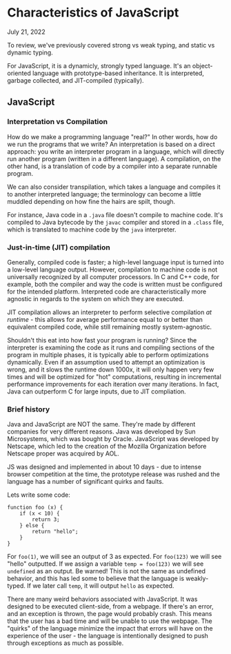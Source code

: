 # Characteristics of JavaScript 
July 21, 2022

To review, we've previously covered strong vs weak typing, and static vs dynamic typing.

For JavaScript, it is a dynamicly, strongly typed language. It's an object-oriented language with prototype-based inheritance. It is interpreted, garbage collected, and JIT-compiled (typically).

## JavaScript

### Interpretation vs Compilation
How do we make a programming language "real?" In other words, how do we run the programs that we write? An interpretation is based on a direct approach: you write an interpreter program in a language, which will directly run another program (written in a different language). A compilation, on the other hand, is a translation of code by a compiler into a separate runnable program. 

We can also consider transpilation, which takes a language and compiles it to another interpreted language; the terminology can become a little muddled depending on how fine the hairs are spilt, though. 

For instance, Java code in a `.java` file doesn't compile to machine code. It's compiled to Java bytecode by the `javac` compiler and stored in a `.class` file, which is translated to machine code by the `java` interpreter.

### Just-in-time (JIT) compilation
Generally, compiled code is faster; a high-level language input is turned into a low-level language output. However, compilation to machine code is not universally recognized by all computer processors. In C and C++ code, for example, both the compiler and way the code is written must be configured for the intended platform. Interpreted code are characteristically more agnostic in regards to the system on which they are executed.

JIT compilation allows an interpreter to perform selective compilation *at runtime* - this allows for average performance equal to or better than equivalent compiled code, while still remaining mostly system-agnostic.

Shouldn't this eat into how fast your program is running? Since the interpreter is examining the code as it runs and compiling sections of the program in multiple phases, it is typically able to perform optimizations dynamically. Even if an assumption used to attempt an optimization is wrong, and it slows the runtime down 1000x, it will only happen very few times and will be optimized for "hot" computations, resulting in incremental performance improvements for each iteration over many iterations. In fact, Java can outperform C for large inputs, due to JIT compliation.

### Brief history
Java and JavaScript are NOT the same. They're made by different companies for very different reasons. Java was developed by Sun Microsystems, which was bought by Oracle. JavaScript was developed by Netscape, which led to the creation of the Mozilla Organization before Netscape proper was acquired by AOL.

JS was designed and implemented in about 10 days - due to intense browser competition at the time, the prototype release was rushed and the language has a number of significant quirks and faults.

Lets write some code:

```
function foo (x) {
	if (x < 10) {
		return 3;
	} else {
		return "hello";
	}
}
```

For `foo(1)`, we will see an output of 3 as expected. For `foo(123)` we will see "hello" outputted. If we assign a variable `temp = foo(123)` we will see `undefined` as an output. Be warned! This is not the same as undefined behavior, and this has led some to believe that the language is weakly-typed. If we later call `temp`, it will output `hello` as expected.

There are many weird behaviors associated with JavaScript. It was designed to be executed client-side, from a webpage. If there's an error, and an exception is thrown, the page would probably crash. This means that the user has a bad time and will be unable to use the webpage. The "quirks" of the language minimize the impact that errors will have on the experience of the user - the language is intentionally designed to push through exceptions as much as possible.